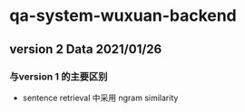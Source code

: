 # qa-system-wuxuan-backend
## version 2 Data 2021/01/26
### 与version 1 的主要区别
- sentence retrieval 中采用 ngram similarity